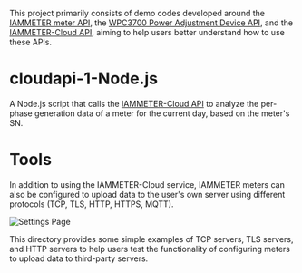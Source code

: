 This project primarily consists of demo codes developed around the [IAMMETER meter API](https://www.iammeter.com/newsshow/blog-fw-features), the [WPC3700 Power Adjustment Device API](https://www.iammeter.com/newsshow/api-wpc3700), and the [IAMMETER-Cloud API](https://www.iammeter.com/docs/system-api), aiming to help users better understand how to use these APIs.

# cloudapi-1-Node.js

A Node.js script that calls the [IAMMETER-Cloud API](https://www.iammeter.com/docs/system-api) to analyze the per-phase generation data of a meter for the current day, based on the meter's SN.

# Tools

In addition to using the IAMMETER-Cloud service, IAMMETER meters can also be configured to upload data to the user's own server using different protocols (TCP, TLS, HTTP, HTTPS, MQTT).

![Settings Page](https://iammeterglobal.oss-accelerate.aliyuncs.com/img/image-20241108151423288.png)

This directory provides some simple examples of TCP servers, TLS servers, and HTTP servers to help users test the functionality of configuring meters to upload data to third-party servers.
